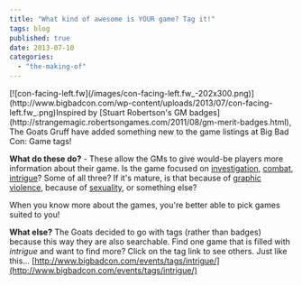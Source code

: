 ```yaml
---
title: "What kind of awesome is YOUR game? Tag it!"
tags: blog
published: true
date: 2013-07-10
categories: 
  - "the-making-of"
---
```


<!-- img.aligncenter, img.alignright, img.alignleft { background: none; border: 0px solid #DDDDDD; padding: 4px; text-align: center; } -->[![con-facing-left.fw](/images/con-facing-left.fw_-202x300.png)](http://www.bigbadcon.com/wp-content/uploads/2013/07/con-facing-left.fw_.png)Inspired by [Stuart Robertson's GM badges](http://strangemagic.robertsongames.com/2011/08/gm-merit-badges.html), The Goats Gruff have added something new to the game listings at Big Bad Con: Game tags!

**What do these do?** - These allow the GMs to give would-be players more information about their game. Is the game focused on [investigation](http://www.bigbadcon.com/events/tags/investigation/), [combat](http://www.bigbadcon.com/events/tags/combat/), [intrigue](http://www.bigbadcon.com/events/tags/intrigue/)? Some of all three? If it's mature, is that because of [graphic violence](http://www.bigbadcon.com/events/tags/graphic-violence/), because of [sexuality](http://www.bigbadcon.com/events/tags/sex-and-sexuality/), or something else?

When you know more about the games, you're better able to pick games suited to you!

**What else?** The Goats decided to go with tags (rather than badges) because this way they are also searchable. Find one game that is filled with _intrigue_ and want to find more? Click on the tag link to see others. Just like this... [http://www.bigbadcon.com/events/tags/intrigue/](http://www.bigbadcon.com/events/tags/intrigue/)
